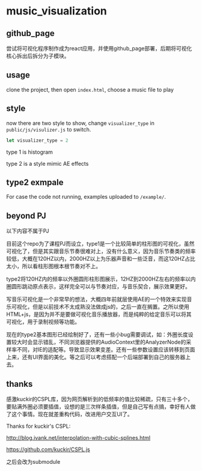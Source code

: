 # music_visualization

## github_page

尝试将可视化程序制作成为react应用，并使用github_page部署，后期将可视化核心拆出后拆分为子模块。

## usage

clone the project, then open `index.html`, choose a music file to play

## style

now there are two style to show, change `visualizer_type` in `public/js/visulizer.js` to switch.

```js
let visualizer_type = 2
```

type 1 is histogram

type 2 is a style mimic AE effects

## type2 exmpale

For case the code not running, examples uploaded to `/example/`.

## beyond PJ

以下内容不属于PJ

目前这个repo为了课程PJ而设立，type1是一个比较简单的柱形图的可视化，虽然可视化了，但是其实跟音乐节奏很难对上，没有什么意义，因为音乐节奏类的频率较低，大概在120HZ以内，2000HZ以上为乐器声音和一些泛音，而这120HZ占比太小，所以看柱形图根本根节奏对不上。

type2将120HZ内的频率以外圈圆形柱形图展示，12HZ到2000HZ左右的频率以内圈圆形跳动原点表示，这样完全可以与节奏对应，与音乐契合，展示效果更好。

写音乐可视化是一个非常早的想法，大概四年前就层使用AE的一个特效来实现音乐可视化，但是以前技术不太成熟没法做成js的，之后一直在搁置。之所以使用HTML+js，是因为并不是要做可视化音乐播放器，而是纯粹的给定音乐可以将其可视化，用于录制视频等功能。

现在的type2基本图形已经绘制好了，还有一些小bug需要调试，如：外圈长度设置较大时会显示错乱，不同浏览器提供的AudioContext里的AnalyzerNode的采样率不同，对IE的适配等。导致显示效果变差。还有一些参数设置应该转移到页面上来，还有UI界面的美化。等之后可以考虑搭配一个后端部署到自己的服务器上去。

## thanks

感激kuckir的CSPL库，因为网页解析到的低频率的值比较稀疏，只有三十多个，要贴满外圈必须要插值，设想的是三次样条插值，但是自己写有点搞，幸好有人做了这个事情。现在就差重构代码，改进用户交互UI了。

Thanks for kuckir's CSPL:

http://blog.ivank.net/interpolation-with-cubic-splines.html

https://github.com/kuckir/CSPL.js

之后会改为submodule
